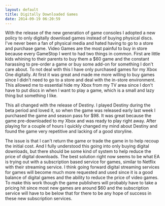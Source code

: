 ```yaml
---
layout: default
title: Digitally Downloaded Games
date: 2014-09-19 06:20:59
---
```

With the release of the new generation of game consoles I adopted a new policy to only digitally download games instead of buying physical discs. I've never been a fan of physical media and hated having to go to a store and purchase game. Video Games are the most painful to buy in store because every GameStop I went to had two things in common. First are little kids whining to their parents to buy them a $60 game and the constant harassing to pre-order a game or buy some add-on for something I don't care about. To not deal with this I have only purchased games for my Xbox One digitally. At first it was great and made me more willing to buy games since I didn't need to go to a store and deal with the in-store environment. This allowed me to essential hide my Xbox from my TV area since I don't have to put discs in when I want to play a game, which is a small and lazy thing but something I like. 

This all changed with the release of Destiny. I played Destiny during the beta period and loved it, so when the game was released early last week I purchased the game and season pass for $98. It was great because the game pre-downloaded to my Xbox and was ready to play right away. After playing for a couple of hours I quickly changed my mind about Destiny and found the game very repetitive and lacking of a good storyline. 

The issue is that I can't return the game or trade the game in to help recoup the initial cost. And I fully understood this going into only buying digital downloads, but there should be some kind of system to help reduce the price of digital downloads. The best solution right now seems to be what EA is trying out with a subscription based service for games, similar to Netflix with their streaming service. I think going forward digital streaming services for games will become much more requested and used since it is a good balance of digital games and the ability to reduce the price of video games. To make this work though the game publishers will probably have to take a pricing hit since most new games are around $60 and the subscription service will have to be below that for there to be any hope of success in these new subscription services.